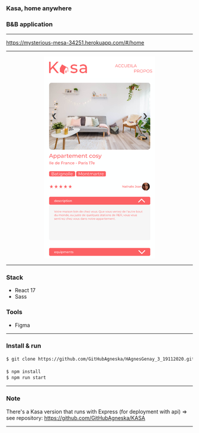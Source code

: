 ### Kasa, home anywhere
### B&B application
---

https://mysterious-mesa-34251.herokuapp.com/#/home

---
<p align="center">
    <img width="300px" src="./src/assets/screens/kasa_screen.png">
</p>

---
### Stack
- React 17
- Sass

### Tools
- Figma


---
### Install & run
```bash
$ git clone https://github.com/GitHubAgneska/HAgnesGenay_3_19112020.git

$ npm install
$ npm run start
```

---
### Note
There's a Kasa version that runs with Express (for deployment with api)
=> see repository: https://github.com/GitHubAgneska/KASA

---
